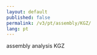 ```yaml
---
layout: default
published: false
permalink: /v3/pt/assembly/KGZ/
lang: pt
---
```


assembly analysis KGZ
